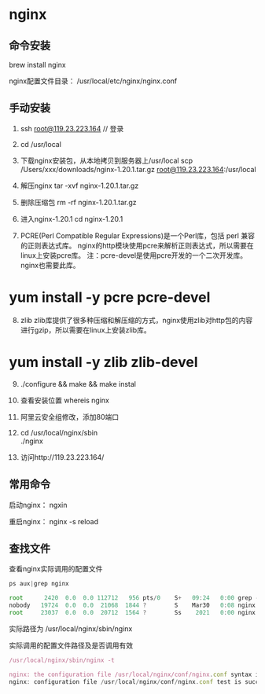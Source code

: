 # nginx

## 命令安装
brew install nginx


nginx配置文件目录：
/usr/local/etc/nginx/nginx.conf

## 手动安装
1. ssh root@119.23.223.164  // 登录

2. cd /usr/local

3. 下载nginx安装包，从本地拷贝到服务器上/usr/local
scp /Users/xxx/downloads/nginx-1.20.1.tar.gz root@119.23.223.164:/usr/local

4. 解压nginx
tar -xvf nginx-1.20.1.tar.gz

5. 删除压缩包
rm -rf  nginx-1.20.1.tar.gz

6. 进入nginx-1.20.1
cd nginx-1.20.1

7. PCRE(Perl Compatible Regular Expressions)是一个Perl库，包括 perl 兼容的正则表达式库。
nginx的http模块使用pcre来解析正则表达式，所以需要在linux上安装pcre库。
注：pcre-devel是使用pcre开发的一个二次开发库。nginx也需要此库。
# yum install -y pcre pcre-devel

8. zlib
zlib库提供了很多种压缩和解压缩的方式，nginx使用zlib对http包的内容进行gzip，所以需要在linux上安装zlib库。
# yum install -y zlib zlib-devel

9. ./configure && make && make instal

10. 查看安装位置 whereis nginx

11. 阿里云安全组修改，添加80端口

12. cd /usr/local/nginx/sbin  
    ./nginx

13. 访问http://119.23.223.164/

## 常用命令

启动nginx：
ngxin

重启nginx：
nginx -s reload


## 查找文件
查看nginx实际调用的配置文件
```js
ps aux|grep nginx

root      2420  0.0  0.0 112712   956 pts/0    S+   09:24   0:00 grep --color=auto nginx
nobody   19724  0.0  0.0  21068  1844 ?        S    Mar30   0:08 nginx: worker process
root     23037  0.0  0.0  20712  1564 ?        Ss    2021   0:00 nginx: master process /usr/local/nginx/sbin/nginx

```
实际路径为 /usr/local/nginx/sbin/nginx  

实际调用的配置文件路径及是否调用有效
```js
/usr/local/nginx/sbin/nginx -t

nginx: the configuration file /usr/local/nginx/conf/nginx.conf syntax is ok
nginx: configuration file /usr/local/nginx/conf/nginx.conf test is successful

 ```